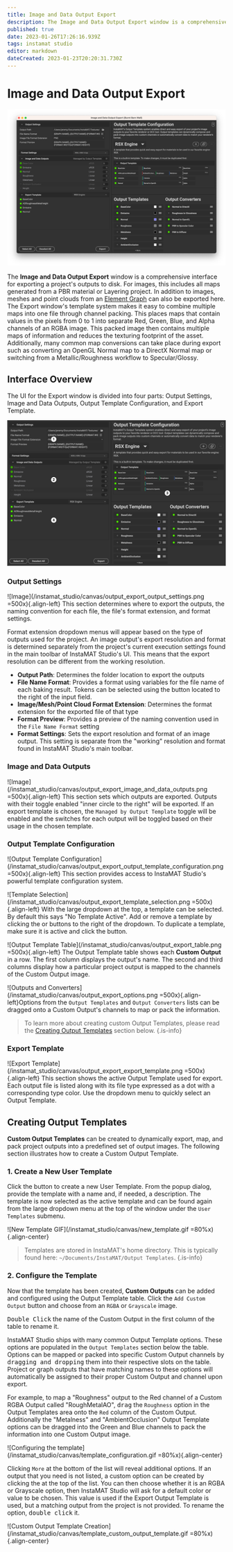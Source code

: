 ```yaml
---
title: Image and Data Output Export
description: The Image and Data Output Export window is a comprehensive interface for exporting a project's outputs to disk.
published: true
date: 2023-01-26T17:26:16.939Z
tags: instamat studio
editor: markdown
dateCreated: 2023-01-23T20:20:31.730Z
---
```


# Image and Data Output Export

![Export Window](/instamat_studio/canvas/output_export_dialog.png)

The **Image and Data Output Export** window is a comprehensive interface for exporting a project's outputs to disk. For images, this includes all maps generated from a PBR material or Layering project. In addition to images, meshes and point clouds from an <a href="">Element Graph</a> can also be exported here. The Export window's template system makes it easy to combine multiple maps into one file through channel packing. This places maps that contain values in the pixels from 0 to 1 into separate Red, Green, Blue, and Alpha channels of an RGBA image. This packed image then contains multiple maps of information and reduces the texturing footprint of the asset. Additionally, many common map conversions can take place during export such as converting an OpenGL Normal map to a DirectX Normal map or switching from a Metallic/Roughness workflow to Specular/Glossy.

## Interface Overview

The UI for the Export window is divided into four parts: Output Settings, Image and Data Outputs, Output Template Configuration, and Export Template.

<img src="/instamat_studio/canvas/export_dialog_numbered.png" alt="Export Dialog Numbered" />

### <i class="fa-regular fa-circle-1"></i> Output Settings

![Image](/instamat_studio/canvas/output_export_output_settings.png =500x){.align-left} This section determines where to export the outputs, the naming convention for each file, the file's format extension, and format settings.


Format extension dropdown menus will appear based on the type of outputs used for the project. An image output's export resolution and format is determined separately from the project's current execution settings found in the main toolbar of InstaMAT Studio's UI. This means that the export resolution can be different from the working resolution.
<br style="clear: left;"/>

- **Output Path**: Determines the folder location to export the outputs
- **File Name Format**: Provides a format using variables for the file name of each baking result. Tokens can be selected using the <i class="fa-regular fa-bars"></i> button located to the right of the input field.
- **Image/Mesh/Point Cloud Format Extension**: Determines the format extension for the exported file of that type
- **Format Preview**: Provides a preview of the naming convention used in the `File Name Format` setting
- **Format Settings**: Sets the export resolution and format of an image output. This setting is separate from the "working" resolution and format found in InstaMAT Studio's main toolbar.

### <i class="fa-regular fa-circle-2"></i> Image and Data Outputs

![Image](/instamat_studio/canvas/output_export_image_and_data_outputs.png =500x){.align-left} This section sets which outputs are exported. Outputs with their toggle enabled "inner circle to the right" will be exported. If an export template is chosen, the `Managed by Output Template` toggle will be enabled and the switches for each output will be toggled based on their usage in the chosen template.
<br style="clear: left;"/>

### <i class="fa-regular fa-circle-3"></i> Output Template Configuration

![Output Template Configuration](/instamat_studio/canvas/output_export_output_template_configuration.png =500x){.align-left} This section provides access to InstaMAT Studio's powerful template configuration system.
<br style="clear: left"/>

![Template Selection](/instamat_studio/canvas/output_export_template_selection.png =500x){.align-left} With the large dropdown at the top, a template can be selected. By default this says "No Template Active". Add or remove a template by clicking the <i class="fa-regular fa-plus"></i> or <i class="fa-regular fa-minus"></i> buttons to the right of the dropdown. To duplicate a template, make sure it is active and click the <i class="fa-regular fa-clone"></i> button.
<br style="clear: left"/>

![Output Template Table](/instamat_studio/canvas/output_export_table.png =500x){.align-left} The Output Template table shows each **Custom Output** in a row. The first column displays the output's name. The second and third columns display how a particular project output is mapped to the channels of the Custom Output image.
<br style="clear: left"/>

![Outputs and Converters](/instamat_studio/canvas/output_export_options.png =500x){.align-left}Options from the `Output Templates` and `Output Converters` lists can be dragged onto a Custom Output's channels to map or pack the information.
<br style="clear: left"/>

> To learn more about creating custom Output Templates, please read the <a href="#creating-output-templates">Creating Output Templates</a> section below.
{.is-info}

### <i class="fa-regular fa-circle-4"></i> Export Template

![Export Template](/instamat_studio/canvas/output_export_export_template.png =500x){.align-left} This section shows the active Output Template used for export. Each output file is listed along with its file type expressed as a dot with a corresponding type color. Use the dropdown menu to quickly select an Output Template.
<br style="clear: left"/>

## Creating Output Templates

**Custom Output Templates** can be created to dynamically export, map, and pack project outputs into a predefined set of output images. The following section illustrates how to create a Custom Output Template.

### 1. Create a New User Template

Click the <i class="fa-regular fa-plus"></i> button to create a new User Template. From the popup dialog, provide the template with a name and, if needed, a description. The template is now selected as the active template and can be found again from the large dropdown menu at the top of the window under the `User Templates` submenu.

![New Template GIF](/instamat_studio/canvas/new_template.gif =80%x){.align-center}

> Templates are stored in InstaMAT's home directory. This is typically found here: `~/Documents/InstaMAT/Output Templates`.
{.is-info}

### 2. Configure the Template

Now that the template has been created, **Custom Outputs** can be added and configured using the Output Template table. Click the `Add Custom Output` button and choose from an `RGBA` or `Grayscale` image.

<kbd>Double Click</kbd> the name of the Custom Output in the first column of the table to rename it.

InstaMAT Studio ships with many common Output Template options. These options are populated in the `Output Templates` section below the table. Options can be mapped or packed into specific Custom Output channels by <kbd>dragging and dropping</kbd> them into their respective slots on the table. Project or graph outputs that have matching names to these options will automatically be assigned to their proper Custom Output and channel upon export.

For example, to map a "Roughness" output to the Red channel of a Custom RGBA Output called "RoughMetalAO", <kbd>drag</kbd> the `Roughness` option in the Output Templates area onto the `Red` column of the Custom Output. Additionally the "Metalness" and "AmbientOcclusion" Output Template options can be dragged into the Green and Blue channels to pack the information into one Custom Output image.

![Configuring the template](/instamat_studio/canvas/template_configuration.gif =80%x){.align-center}

Clicking `More` at the bottom of the list will reveal additional options. If an output that you need is not listed, a custom option can be created by clicking the <i class="fa-regular fa-plus"></i> at the top of the list. You can then choose whether it is an RGBA or Grayscale option, then InstaMAT Studio will ask for a default color or value to be chosen. This value is used if the Export Output Template is used, but a matching output from the project is not provided. To rename the option, <kbd>double click</kbd> it.

![Custom Output Template Creation](/instamat_studio/canvas/template_custom_output_template.gif =80%x){.align-center}